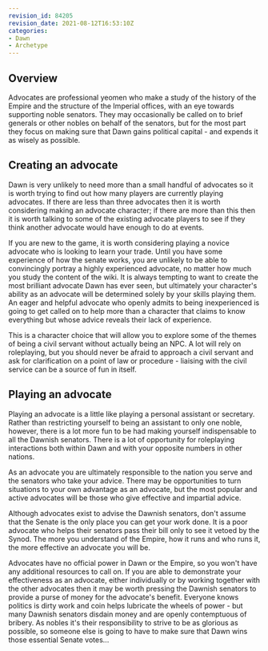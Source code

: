 ```yaml
---
revision_id: 84205
revision_date: 2021-08-12T16:53:10Z
categories:
- Dawn
- Archetype
---
```



## Overview
Advocates are professional yeomen who make a study of the history of the Empire and the structure of the Imperial offices, with an eye towards supporting noble senators. They may occasionally be called on to brief generals or other nobles on behalf of the senators, but for the most part they focus on making sure that Dawn gains political capital - and expends it as wisely as possible.

## Creating an advocate
Dawn is very unlikely to need more than a small handful of advocates so it is worth trying to find out how many players are currently playing advocates. If there are less than three advocates then it is worth considering making an advocate character; if there are more than this then it is worth talking to some of the existing advocate players to see if they think another advocate would have enough to do at events.

If you are new to the game, it is worth considering playing a novice advocate who is looking to learn your trade. Until you have some experience of how the senate works, you are unlikely to be able to convincingly portray a highly experienced advocate, no matter how much you study the content of the wiki. It is always tempting to want to create the most brilliant advocate Dawn has ever seen, but ultimately your character's ability as an advocate will be determined solely by your skills playing them. An eager and helpful advocate who openly admits to being inexperienced is going to get called on to help more than a character that claims to know everything but whose advice reveals their lack of experience.

This is a character choice that will allow you to explore some of the themes of being a civil servant without actually being an NPC. A lot will rely on roleplaying, but you should never be afraid to approach a civil servant and ask for clarification on a point of law or procedure - liaising with the civil service can be a source of fun in itself.

## Playing an advocate
Playing an advocate is a little like playing a personal assistant or secretary. Rather than restricting yourself to being an assistant to only one noble, however, there is a lot more fun to be had making yourself indispensable to all the Dawnish senators. There is a lot of opportunity for roleplaying interactions both within Dawn and with your opposite numbers in other nations.

As an advocate you are ultimately responsible to the nation you serve and the senators who take your advice. There may be opportunities to turn situations to your own advantage as an advocate, but the most popular and active advocates will be those who give effective and impartial advice.

Although advocates exist to advise the Dawnish senators, don't assume that the Senate is the only place you can get your work done. It is a poor advocate who helps their senators pass their bill only to see it vetoed by the Synod. The more you understand of the Empire, how it runs and who runs it, the more effective an advocate you will be.

Advocates have no official power in Dawn or the Empire, so you won't have any additional resources to call on. If you are able to demonstrate your effectiveness as an advocate, either individually or by working together with the other advocates then it may be worth pressing the Dawnish senators to provide a purse of money for the advocate's benefit. Everyone knows politics is dirty work and coin helps lubricate the wheels of power - but many Dawnish senators disdain money and are openly contemptuous of bribery. As nobles it's their responsibility to strive to be as glorious as possible, so someone else is going to have to make sure that Dawn wins those essential Senate votes...


